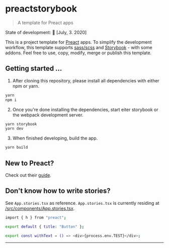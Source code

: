 # preactstorybook

> A template for Preact apps

State of development: 🐣 [July, 3. 2020]

This is a project template for [Preact](https://preactjs.com) apps. To simplify the development workflow, this template supports [sass/scss](https://sass-lang.com) and [Storybook](https://storybook.js.org) - with some addons. Feel free to use, copy, modify, merge or publish this template.

## Getting started ...

1. After cloning this repository, please install all dependencies with either npm or yarn.

```bash
yarn
npm i
```

2. Once you're done installing the dependencies, start eiter storybook or the webpack development server.

```bash
yarn storybook
yarn dev
```

3. When finished developing, build the app.

```bash
yarn build
```

## New to Preact?

Check out their [guide](https://preactjs.com/guide/v10/).

## Don't know how to write stories?

See `App.stories.tsx` as reference. `App.stories.tsx` is currently residing at [/src/components/App.stories.tsx](https://github.com/lucaausde/preactstorybook/blob/master/src/components/App.stories.tsx).

```bash
import { h } from "preact";

export default { title: "Button" };

export const withText = () => <div>{process.env.TEST}</div>;

```

---

